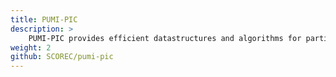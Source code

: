 ```yaml
---
title: PUMI-PIC
description: >
    PUMI-PIC provides efficient datastructures and algorithms for particle-in-cell computations.
weight: 2
github: SCOREC/pumi-pic
---
```

